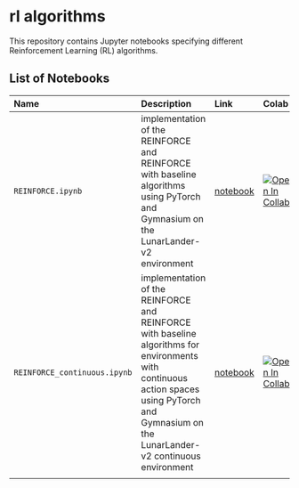 # rl algorithms

This repository contains Jupyter notebooks specifying different Reinforcement Learning (RL) algorithms.

## List of Notebooks

| Name | Description | Link | Colab | NBViewer |
|:-----|:------------|:-----|:------|:---------|
|`REINFORCE.ipynb` | implementation of the REINFORCE and REINFORCE with baseline algorithms using PyTorch and Gymnasium on the LunarLander-v2 environment | [notebook](notebooks/REINFORCE.ipynb)  | [![Open In Collab](https://colab.research.google.com/assets/colab-badge.svg)](https://colab.research.google.com/github/RoyElkabetz/rl_algorithms/blob/main/notebooks/REINFORCE.ipynb)        | [![nbviewer](https://raw.githubusercontent.com/jupyter/design/master/logos/Badges/nbviewer_badge.svg)](https://nbviewer.org/github/RoyElkabetz/rl_algorithms/blob/main/notebooks/REINFORCE.ipynb)|
|`REINFORCE_continuous.ipynb` | implementation of the REINFORCE and REINFORCE with baseline algorithms for environments with continuous action spaces using PyTorch and Gymnasium on the LunarLander-v2 continuous environment | [notebook](notebooks/REINFORCE_continuous.ipynb)  | [![Open In Collab](https://colab.research.google.com/assets/colab-badge.svg)](https://colab.research.google.com/github/RoyElkabetz/rl_algorithms/blob/main/notebooks/REINFORCE_continuous.ipynb)        | [![nbviewer](https://raw.githubusercontent.com/jupyter/design/master/logos/Badges/nbviewer_badge.svg)](https://nbviewer.org/github/RoyElkabetz/rl_algorithms/blob/main/notebooks/REINFORCE_continuous.ipynb)|
|   |   |   |   |   |
